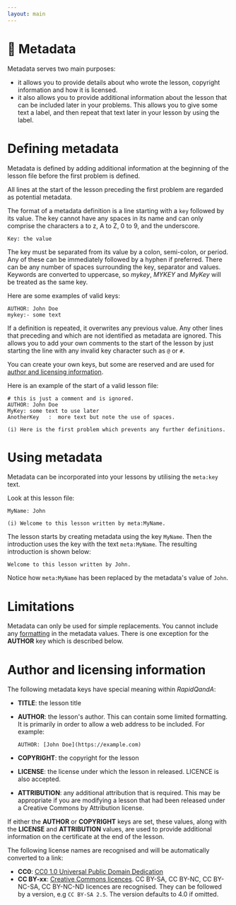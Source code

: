 ```yaml
---
layout: main
---
```


# 📝 Metadata

Metadata serves two main purposes:

- it allows you to provide details about who wrote the lesson, copyright information and how it is licensed.
- it also allows you to provide additional information about the lesson that can be included later in your problems. This allows you to give some text a label, and then repeat that text later in your lesson by using the label.

# Defining metadata

Metadata is defined by adding additional information at the beginning of the
lesson file before the first problem is defined.

All lines at the start of the lesson preceding the first problem are regarded as
potential metadata.

The format of a metadata definition is a line starting with a `key` followed by
its value. The key cannot have any spaces in its name and can only comprise the
characters a to z, A to Z, 0 to 9, and the underscore.

`Key: the value`

The key must be separated from its value by a colon, semi-colon, or period. Any
of these can be immediately followed by a hyphen if preferred. There can be any
number of spaces surrounding the key, separator and values. Keywords are
converted to uppercase, so _mykey_, _MYKEY_ and _MyKey_ will be treated as the
same key.

Here are some examples of valid keys:

```
AUTHOR: John Doe
mykey:- some text
```

If a definition is repeated, it overwrites any previous value. Any other lines
that preceding and which are not identified as metadata are ignored. This allows
you to add your own comments to the start of the lesson by just starting the line
with any invalid key character such as `@` or `#`.

You can create your own keys, but some are reserved and are used for [author and licensing information](#author-and-licensing-information).

Here is an example of the start of a valid lesson file:

```
# this is just a comment and is ignored.
AUTHOR: John Doe
MyKey: some text to use later
AnotherKey   :  more text but note the use of spaces.

(i) Here is the first problem which prevents any further definitions.
```

# Using metadata

Metadata can be incorporated into your lessons by utilising the `meta:key` text.

Look at this lesson file:

```
MyName: John

(i) Welcome to this lesson written by meta:MyName.
```

The lesson starts by creating metadata using the key `MyName`. Then the
introduction uses the key with the text `meta:MyName`. The resulting introduction
is shown below:

```
Welcome to this lesson written by John.
```

Notice how `meta:MyName` has been replaced by the metadata's value of `John`.

# Limitations

Metadata can only be used for simple replacements. You cannot include any
[formatting](../formatting/format-text.md) in the metadata values. There is one
exception for the **AUTHOR** key which is described below.

# Author and licensing information

The following metadata keys have special meaning within _RapidQandA_:

- **TITLE**: the lesson title
- **AUTHOR**: the lesson's author. This can contain some limited formatting. It is
  primarily in order to allow a web address to be included. For example:

  `AUTHOR: [John Doe](https://example.com)`

- **COPYRIGHT**: the copyright for the lesson
- **LICENSE**: the license under which the lesson in released. LICENCE is also accepted.
- **ATTRIBUTION**: any additional attribution that is required. This may be appropriate if you are modifying a lesson that had been released under a Creative Commons by Attribution license.

If either the **AUTHOR** or **COPYRIGHT** keys are set, these values, along with the **LICENSE** and **ATTRIBUTION** values, are used to provide additional information on the certificate at the end of the lesson.

The following license names are recognised and will be automatically converted to a link:

- **CC0**: [CC0 1.0 Universal Public Domain Dedication](https://creativecommons.org/publicdomain/zero/1.0/)
- **CC BY-xx**: [Creative Commons licences](https://creativecommons.org/licenses/). CC BY-SA, CC BY-NC, CC BY-NC-SA, CC BY-NC-ND licences are recognised. They can be followed by a version, e.g `CC BY-SA 2.5`. The version defaults to 4.0 if omitted.
